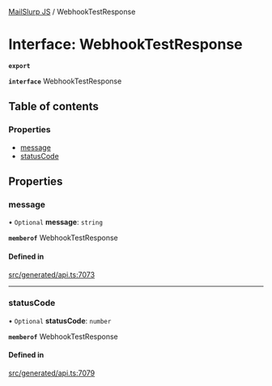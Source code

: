 [MailSlurp JS](../README.md) / WebhookTestResponse

# Interface: WebhookTestResponse

**`export`**

**`interface`** WebhookTestResponse

## Table of contents

### Properties

- [message](WebhookTestResponse.md#message)
- [statusCode](WebhookTestResponse.md#statuscode)

## Properties

### message

• `Optional` **message**: `string`

**`memberof`** WebhookTestResponse

#### Defined in

[src/generated/api.ts:7073](https://github.com/mailslurp/mailslurp-client/blob/20b4039/src/generated/api.ts#L7073)

___

### statusCode

• `Optional` **statusCode**: `number`

**`memberof`** WebhookTestResponse

#### Defined in

[src/generated/api.ts:7079](https://github.com/mailslurp/mailslurp-client/blob/20b4039/src/generated/api.ts#L7079)
